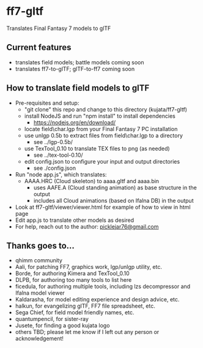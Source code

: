 # ff7-gltf
Translates Final Fantasy 7 models to glTF

## Current features
- translates field models; battle models coming soon
- translates ff7-to-glTF; glTF-to-ff7 coming soon

## How to translate field models to glTF
- Pre-requisites and setup:
  - "git clone" this repo and change to this directory (kujata/ff7-gltf)
  - install NodeJS and run "npm install" to install dependencies
    - https://nodejs.org/en/download/
  - locate field\char.lgp from your Final Fantasy 7 PC installation
  - use unlgp 0.5b to extract files from field\char.lgp to a directory
    - see ../lgp-0.5b/
  - use TexTool_0.10 to translate TEX files to png (as needed)
    - see ../tex-tool-0.10/
  - edit config.json to configure your input and output directories
    - see ./config.json
- Run "node app.js", which translates:
  - AAAA.HRC (Cloud skeleton) to aaaa.gltf and aaaa.bin
    - uses AAFE.A (Cloud standing animation) as base structure in the output
    - includes all Cloud animations (based on Ifalna DB) in the output
- Look at ff7-gltf/viewer/viewer.html for example of how to view in html page
- Edit app.js to translate other models as desired
- For help, reach out to the author: picklejar76@gmail.com

## Thanks goes to...
- qhimm community
- Aali, for patching FF7, graphics work, lgp/unlgp utility, etc.
- Borde, for authoring Kimera and TexTool_0.10
- DLPB, for authoring too many tools to list here
- ficedula, for authoring multiple tools, including lzs decompressor and Ifalna model viewer
- Kaldarasha, for model editing experience and design advice, etc.
- halkun, for evangelizing glTF, FF7 file spreadsheet, etc.
- Sega Chief, for field model friendly names, etc.
- quantumpencil, for sister-ray
- Jusete, for finding a good kujata logo
- others TBD; please let me know if I left out any person or acknowledgement!
